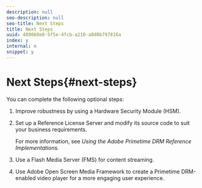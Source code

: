 ```yaml
---
description: null
seo-description: null
seo-title: Next Steps
title: Next Steps
uuid: 489060e8-5f5e-4fcb-a210-a0d0b797816a
index: y
internal: n
snippet: y
---
```


# Next Steps{#next-steps}

 You can complete the following optional steps: 
1. Improve robustness by using a Hardware Security Module (HSM).
1. Set up a Reference License Server and modify its source code to suit your business requirements.

   For more information, see *Using the Adobe Primetime DRM Reference Implementations.*
1. Use a Flash Media Server (FMS) for content streaming.
1. Use Adobe Open Screen Media Framework to create a Primetime DRM-enabled video player for a more engaging user experience.
